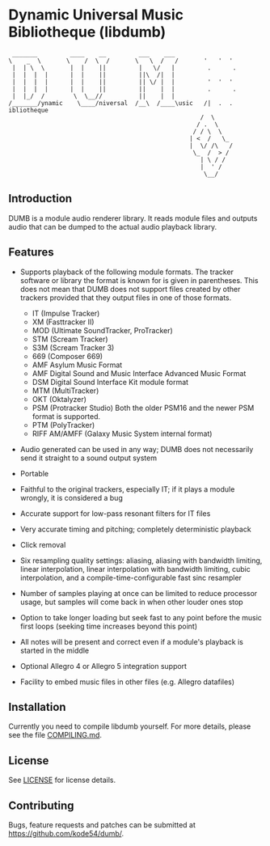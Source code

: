 # Dynamic Universal Music Bibliotheque (libdumb)

     _______         ____    __         ___    ___
    \    _  \       \    /  \  /       \   \  /   /       '   '  '
     |  | \  \       |  |    ||         |   \/   |         .      .
     |  |  |  |      |  |    ||         ||\  /|  |
     |  |  |  |      |  |    ||         || \/ |  |         '  '  '
     |  |  |  |      |  |    ||         ||    |  |         .      .
     |  |_/  /        \  \__//          ||    |  |
    /_______/ynamic    \____/niversal  /__\  /____\usic   /|  .  . ibliotheque
                                                         /  \
                                                        / .  \
                                                       / / \  \
                                                      | <  /   \_
                                                      |  \/ /\   /
                                                       \_  /  > /
                                                         | \ / /
                                                         |  ' /
                                                          \__/



## Introduction

DUMB is a module audio renderer library. It reads module files and
outputs audio that can be dumped to the actual audio playback library.

## Features

- Supports playback of the following module formats. The tracker software or
  library the format is known for is given in parentheses. This does not mean
  that DUMB does not support files created by other trackers provided that they
  output files in one of those formats.

   * IT (Impulse Tracker)
   * XM (Fasttracker II)
   * MOD (Ultimate SoundTracker, ProTracker)
   * STM (Scream Tracker)
   * S3M (Scream Tracker 3)
   * 669 (Composer 669)
   * AMF Asylum Music Format
   * AMF Digital Sound and Music Interface Advanced Music Format
   * DSM Digital Sound Interface Kit module format
   * MTM (MultiTracker)
   * OKT (Oktalyzer)
   * PSM (Protracker Studio)
     Both the older PSM16 and the newer PSM format is supported.
   * PTM (PolyTracker)
   * RIFF AM/AMFF (Galaxy Music System internal format)

- Audio generated can be used in any way; DUMB does not necessarily send it
  straight to a sound output system

- Portable

- Faithful to the original trackers, especially IT; if it plays a module
  wrongly, it is considered a bug

- Accurate support for low-pass resonant filters for IT files

- Very accurate timing and pitching; completely deterministic playback

- Click removal

- Six resampling quality settings: aliasing, aliasing with bandwidth limiting,
  linear interpolation, linear interpolation with bandwidth limiting, cubic
  interpolation, and a compile-time-configurable fast sinc resampler

- Number of samples playing at once can be limited to reduce processor usage,
  but samples will come back in when other louder ones stop

- Option to take longer loading but seek fast to any point before the music
  first loops (seeking time increases beyond this point)

- All notes will be present and correct even if a module's playback is started
  in the middle

- Optional Allegro 4 or Allegro 5 integration support

- Facility to embed music files in other files (e.g. Allegro datafiles)


## Installation

Currently you need to compile libdumb yourself. For more details, please see
the file [COMPILING.md](COMPILING.md).

## License

See [LICENSE](LICENSE) for license details.

## Contributing

Bugs, feature requests and patches can be submitted at https://github.com/kode54/dumb/.
